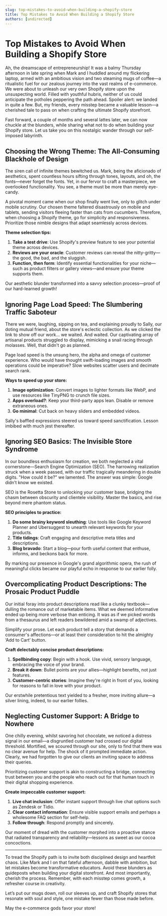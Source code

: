 ```yaml
---
slug: top-mistakes-to-avoid-when-building-a-shopify-store
title: Top Mistakes to Avoid When Building a Shopify Store
authors: [undirected]
---
```



# Top Mistakes to Avoid When Building a Shopify Store

Ah, the dreamscape of entrepreneurship! It was a balmy Thursday afternoon in late spring when Mark and I huddled around my flickering laptop, armed with an ambitious vision and two steaming mugs of coffee—a ritualistic fuel for our zealous journey into the vast realms of e-commerce. We were about to unleash our very own Shopify store upon the unsuspecting world. Filled with youthful hubris, neither of us could anticipate the potholes peppering the path ahead. Spoiler alert: we landed in quite a few. But, my friends, every misstep became a valuable lesson—a cherished tale to pass on when crafting the ultimate Shopify storefront.

Fast forward, a couple of months and several lattes later, we can now chuckle at the blunders, while sharing what not to do when building your Shopify store. Let us take you on this nostalgic wander through our self-imposed labyrinth.

## Choosing the Wrong Theme: The All-Consuming Blackhole of Design

The siren call of infinite themes bewitched us. Mark, being the aficionado of aesthetics, spent countless hours sifting through tones, layouts, and oh, the fonts—never forget the fonts. Yet, in our fervor to craft a masterpiece, we overlooked functionality. You see, a theme must be more than merely eye-candy.

A pivotal moment came when our shop finally went live, only to glitch under mobile scrutiny. Our chosen theme faltered disastrously on mobile and tablets, sending visitors fleeing faster than cats from cucumbers. Therefore, when choosing a Shopify theme, go for simplicity and responsiveness. Prioritize those nimble designs that adapt seamlessly across devices.

**Theme selection tips:**

1. **Take a test drive**: Use Shopify's preview feature to see your potential theme across devices.
2. **Reviews are your oracle**: Customer reviews can reveal the nitty-gritty—the good, the bad, and the sluggish.
3. **Function, then form**: Identify essential functionalities for your niche—such as product filters or gallery views—and ensure your theme supports them.

Our aesthetic blunder transformed into a savvy selection process—proof of our hard-learned growth!

## Ignoring Page Load Speed: The Slumbering Traffic Saboteur

There we were, laughing, sipping on tea, and explaining proudly to Sally, our doting mutual friend, about the store's eclectic collection. As we clicked the link to show off our work... we waited. And waited. Our captivating array of artisanal products struggled to display, mimicking a snail racing through molasses. Well, that didn't go as planned.

Page load speed is the unsung hero, the alpha and omega of customer experience. Who would have thought swift-loading images and smooth operations could be imperative? Slow websites scatter users and decimate search rank.

**Ways to speed up your store:**

1. **Image optimization**: Convert images to lighter formats like WebP, and use resources like TinyPNG to crunch file sizes.
2. **Apps overload?**: Keep your third-party apps lean. Disable or remove extraneous ones.
3. **Go minimal**: Cut back on heavy sliders and embedded videos.

Sally's baffled expressions steered us toward speed sanctification. Lesson imbibed with much jest thereafter.

## Ignoring SEO Basics: The Invisible Store Syndrome

In our boundless enthusiasm for creation, we both neglected a vital cornerstone—Search Engine Optimization (SEO). The harrowing realization struck when a week passed, with our traffic tragically meandering in double digits. "How could it be?" we lamented. The answer was simple: Google didn’t know we existed.

SEO is the Rosetta Stone to unlocking your customer base, bridging the chasm between obscurity and clientele visibility. Master the basics, and rise beyond mere phantom status.

**SEO principles to practice:**

1. **Do some brainy keyword sleuthing**: Use tools like Google Keyword Planner and Ubersuggest to unearth relevant keywords for your products.
2. **Title tidings**: Craft engaging and descriptive meta titles and descriptions.
3. **Blog bravado**: Start a blog—pour forth useful content that enthuse, informs, and beckons back for more.

By marking our presence in Google's grand algorithmic opera, the rush of meaningful clicks became our playful echo in response to our earlier folly.

## Overcomplicating Product Descriptions: The Prosaic Product Puddle

Our initial foray into product descriptions read like a clunky textbook—dulling the romance out of marketable items. What we deemed informative ended up being more verbose than enticing. It was as if we picked words from a thesaurus and left readers bewildered amid a swamp of adjectives.

Simplify your prose. Let each product tell a story that demands a consumer's affections—or at least their consideration to hit the almighty ‘Add to Cart’ button.

**Craft delectably concise product descriptions:**

1. **Spellbinding copy**: Begin with a hook. Use vivid, sensory language, embracing the voice of your brand.
2. **Break it down**: Bullet points are your allies—highlight benefits, not just features.
3. **Customer-centric stories**: Imagine they're right in front of you, looking for reasons to fall in love with your product.

Our erstwhile pretentious text yielded to a fresher, more inviting allure—a silver lining, indeed, to our earlier follies.

## Neglecting Customer Support: A Bridge to Nowhere

One chilly evening, whilst savoring hot chocolate, we noticed a distress signal in our email—a disgruntled customer had crossed our digital threshold. Mortified, we scoured through our site, only to find that there was no clear avenue for help. The shock of it prompted immediate action. Clearly, we had forgotten to give our clients an inviting space to address their queries.

Prioritizing customer support is akin to constructing a bridge, connecting trust between you and the people who reach out for that human touch in their digital shopping experience.

**Create impeccable customer support:**

1. **Live chat inclusion**: Offer instant support through live chat options such as Zendesk or Tidio.
2. **Clear contact information**: Ensure visible support emails and perhaps a wholesome FAQ section for self-help.
3. **Follow through**: Respond promptly and sincerely.

Our moment of dread with the customer morphed into a proactive stance that radiated transparency and reliability—lessons as sweet as our cocoa concoctions.

---

To tread the Shopify path is to invite both disciplined design and heartfelt chaos. Like Mark and I on that fateful afternoon, dabble with ambition, but let mistakes become transformative educators. Avoid these blunders as guideposts when building your digital storefront. And most importantly, cherish the process. Remember, with each misstep comes growth, a refresher course in creativity.

Let’s put our mugs down, roll our sleeves up, and craft Shopify stores that resonate with soul and style, one mistake fewer than those made before.

May the e-commerce gods favor your store!